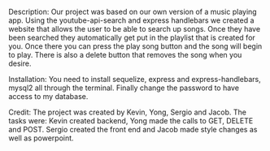 Description: Our project was based on our own version of a music playing app. Using the youtube-api-search and express handlebars we created a website that allows the user to be able to search up songs. Once they have been searched they automatically get put in the playlist that is created for you. Once there you can press the play song button and the song will begin to play. There is also a delete button that removes the song when you desire.

Installation: You need to install sequelize, express and express-handlebars, mysql2 all through the terminal. Finally change the password to have access to my database.


Credit: The project was created by Kevin, Yong, Sergio and Jacob. The tasks were: Kevin created backend, Yong made the calls to GET, DELETE and POST.  Sergio created the front end and Jacob made style changes as well as powerpoint. 
